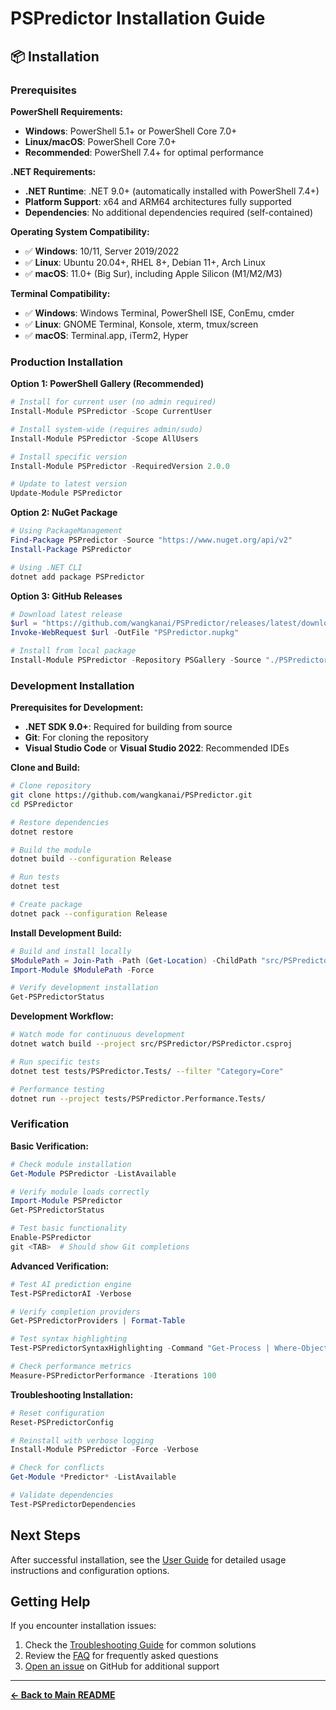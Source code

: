 # PSPredictor Installation Guide

## 📦 Installation

### Prerequisites

**PowerShell Requirements:**
- **Windows**: PowerShell 5.1+ or PowerShell Core 7.0+
- **Linux/macOS**: PowerShell Core 7.0+
- **Recommended**: PowerShell 7.4+ for optimal performance

**.NET Requirements:**
- **.NET Runtime**: .NET 9.0+ (automatically installed with PowerShell 7.4+)
- **Platform Support**: x64 and ARM64 architectures fully supported
- **Dependencies**: No additional dependencies required (self-contained)

**Operating System Compatibility:**
- ✅ **Windows**: 10/11, Server 2019/2022
- ✅ **Linux**: Ubuntu 20.04+, RHEL 8+, Debian 11+, Arch Linux
- ✅ **macOS**: 11.0+ (Big Sur), including Apple Silicon (M1/M2/M3)

**Terminal Compatibility:**
- ✅ **Windows**: Windows Terminal, PowerShell ISE, ConEmu, cmder
- ✅ **Linux**: GNOME Terminal, Konsole, xterm, tmux/screen
- ✅ **macOS**: Terminal.app, iTerm2, Hyper

### Production Installation

**Option 1: PowerShell Gallery (Recommended)**
```powershell
# Install for current user (no admin required)
Install-Module PSPredictor -Scope CurrentUser

# Install system-wide (requires admin/sudo)
Install-Module PSPredictor -Scope AllUsers

# Install specific version
Install-Module PSPredictor -RequiredVersion 2.0.0

# Update to latest version
Update-Module PSPredictor
```

**Option 2: NuGet Package**
```powershell
# Using PackageManagement
Find-Package PSPredictor -Source "https://www.nuget.org/api/v2"
Install-Package PSPredictor

# Using .NET CLI
dotnet add package PSPredictor
```

**Option 3: GitHub Releases**
```powershell
# Download latest release
$url = "https://github.com/wangkanai/PSPredictor/releases/latest/download/PSPredictor.2.0.0.nupkg"
Invoke-WebRequest $url -OutFile "PSPredictor.nupkg"

# Install from local package
Install-Module PSPredictor -Repository PSGallery -Source "./PSPredictor.nupkg"
```

### Development Installation

**Prerequisites for Development:**
- **.NET SDK 9.0+**: Required for building from source
- **Git**: For cloning the repository
- **Visual Studio Code** or **Visual Studio 2022**: Recommended IDEs

**Clone and Build:**
```bash
# Clone repository
git clone https://github.com/wangkanai/PSPredictor.git
cd PSPredictor

# Restore dependencies
dotnet restore

# Build the module
dotnet build --configuration Release

# Run tests
dotnet test

# Create package
dotnet pack --configuration Release
```

**Install Development Build:**
```powershell
# Build and install locally
$ModulePath = Join-Path -Path (Get-Location) -ChildPath "src/PSPredictor/bin/Release/net9.0/PSPredictor.dll"
Import-Module $ModulePath -Force

# Verify development installation
Get-PSPredictorStatus
```

**Development Workflow:**
```bash
# Watch mode for continuous development
dotnet watch build --project src/PSPredictor/PSPredictor.csproj

# Run specific tests
dotnet test tests/PSPredictor.Tests/ --filter "Category=Core"

# Performance testing
dotnet run --project tests/PSPredictor.Performance.Tests/
```

### Verification

**Basic Verification:**
```powershell
# Check module installation
Get-Module PSPredictor -ListAvailable

# Verify module loads correctly
Import-Module PSPredictor
Get-PSPredictorStatus

# Test basic functionality
Enable-PSPredictor
git <TAB>  # Should show Git completions
```

**Advanced Verification:**
```powershell
# Test AI prediction engine
Test-PSPredictorAI -Verbose

# Verify completion providers
Get-PSPredictorProviders | Format-Table

# Test syntax highlighting
Test-PSPredictorSyntaxHighlighting -Command "Get-Process | Where-Object"

# Check performance metrics
Measure-PSPredictorPerformance -Iterations 100
```

**Troubleshooting Installation:**
```powershell
# Reset configuration
Reset-PSPredictorConfig

# Reinstall with verbose logging
Install-Module PSPredictor -Force -Verbose

# Check for conflicts
Get-Module *Predictor* -ListAvailable

# Validate dependencies
Test-PSPredictorDependencies
```

## Next Steps

After successful installation, see the [User Guide](readme.md#-user-guide) for detailed usage instructions and configuration options.

## Getting Help

If you encounter installation issues:

1. Check the [Troubleshooting Guide](readme.md#troubleshooting) for common solutions
2. Review the [FAQ](readme.md#-references) for frequently asked questions
3. [Open an issue](https://github.com/wangkanai/PSPredictor/issues) on GitHub for additional support

---

**[← Back to Main README](readme.md)**